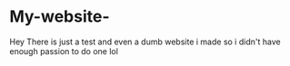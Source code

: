 # My-website-
Hey There is just a test and even a dumb website i made so i didn't have enough passion to do one lol
